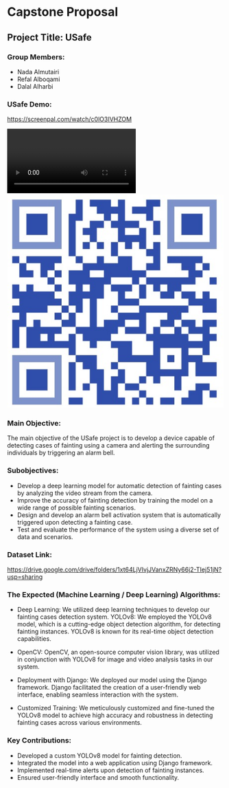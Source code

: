 # Capstone Proposal

## Project Title: USafe 

### Group Members:

- Nada Almutairi
- Refal Alboqami
- Dalal Alharbi

### USafe Demo:

https://screenpal.com/watch/c0lO3IVHZOM

<video src="Demo.mp4" controls>
</video>

<img  src="Demo.jpeg" hight=600 width=600  >



### Main Objective:

The main objective of the USafe project is to develop a device capable of detecting cases of fainting using a camera and alerting the surrounding individuals by triggering an alarm bell.

### Subobjectives:

- Develop a deep learning model for automatic detection of fainting cases by analyzing the video stream from the camera.
- Improve the accuracy of fainting detection by training the model on a wide range of possible fainting scenarios.
- Design and develop an alarm bell activation system that is automatically triggered upon detecting a fainting case.
- Test and evaluate the performance of the system using a diverse set of data and scenarios.


### Dataset Link:

https://drive.google.com/drive/folders/1xt64LjVIvjJVanxZRNy66j2-TIej51jN?usp=sharing


### The Expected (Machine Learning / Deep Learning) Algorithms:

- Deep Learning: We utilized deep learning techniques to develop our fainting cases detection system.
YOLOv8: We employed the YOLOv8 model, which is a cutting-edge object detection algorithm, for detecting fainting instances. YOLOv8 is known for its real-time object detection capabilities.

- OpenCV: OpenCV, an open-source computer vision library, was utilized in conjunction with YOLOv8 for image and video analysis tasks in our system.

- Deployment with Django: We deployed our model using the Django framework. Django facilitated the creation of a user-friendly web interface, enabling seamless interaction with the system.

- Customized Training: We meticulously customized and fine-tuned the YOLOv8 model to achieve high accuracy and robustness in detecting fainting cases across various environments.

### Key Contributions:
-	Developed a custom YOLOv8 model for fainting detection.
-	Integrated the model into a web application using Django framework.
-	Implemented real-time alerts upon detection of fainting instances.
-	Ensured user-friendly interface and smooth functionality.
